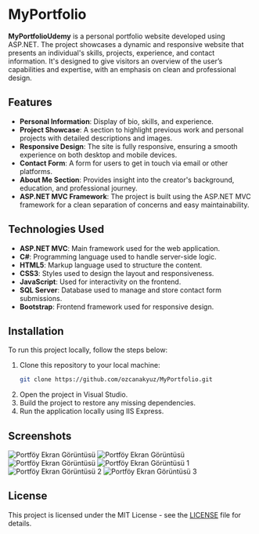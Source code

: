 # MyPortfolio

**MyPortfolioUdemy** is a personal portfolio website developed using ASP.NET. The project showcases a dynamic and responsive website that presents an individual's skills, projects, experience, and contact information. It's designed to give visitors an overview of the user’s capabilities and expertise, with an emphasis on clean and professional design.

## Features
- **Personal Information**: Display of bio, skills, and experience.
- **Project Showcase**: A section to highlight previous work and personal projects with detailed descriptions and images.
- **Responsive Design**: The site is fully responsive, ensuring a smooth experience on both desktop and mobile devices.
- **Contact Form**: A form for users to get in touch via email or other platforms.
- **About Me Section**: Provides insight into the creator's background, education, and professional journey.
- **ASP.NET MVC Framework**: The project is built using the ASP.NET MVC framework for a clean separation of concerns and easy maintainability.

## Technologies Used
- **ASP.NET MVC**: Main framework used for the web application.
- **C#**: Programming language used to handle server-side logic.
- **HTML5**: Markup language used to structure the content.
- **CSS3**: Styles used to design the layout and responsiveness.
- **JavaScript**: Used for interactivity on the frontend.
- **SQL Server**: Database used to manage and store contact form submissions.
- **Bootstrap**: Frontend framework used for responsive design.

## Installation
To run this project locally, follow the steps below:

1. Clone this repository to your local machine:
   ```bash
   git clone https://github.com/ozcanakyuz/MyPortfolio.git
   ```
2. Open the project in Visual Studio.
3. Build the project to restore any missing dependencies.
4. Run the application locally using IIS Express.

## Screenshots
![Portföy Ekran Görüntüsü](https://i.hizliresim.com/dad50bj.png)
![Portföy Ekran Görüntüsü](https://i.hizliresim.com/6hqeqw8.png)
![Portföy Ekran Görüntüsü](https://i.hizliresim.com/hekvqi2.png)
![Portföy Ekran Görüntüsü 1](https://i.hizliresim.com/m3pn0x7.png)
![Portföy Ekran Görüntüsü 2](https://i.hizliresim.com/qsglbc8.png)
![Portföy Ekran Görüntüsü 3](https://i.hizliresim.com/gnb1ycq.png)



## License
This project is licensed under the MIT License - see the [LICENSE](LICENSE) file for details.

